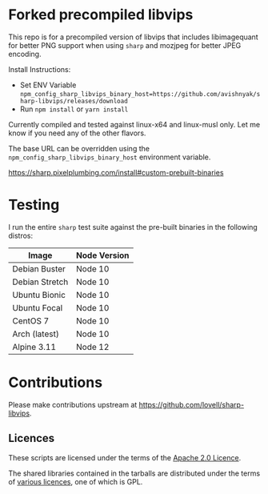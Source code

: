 # Forked precompiled libvips

This repo is for a precompiled version of libvips that includes libimagequant for better PNG support
when using `sharp` and mozjpeg for better JPEG encoding.

Install Instructions:
* Set ENV Variable `npm_config_sharp_libvips_binary_host=https://github.com/avishnyak/sharp-libvips/releases/download`
* Run `npm install` or `yarn install`

Currently compiled and tested against linux-x64 and linux-musl only.  Let me know if you need any of the other flavors.

The base URL can be overridden using the
`npm_config_sharp_libvips_binary_host` environment variable.

https://sharp.pixelplumbing.com/install#custom-prebuilt-binaries

# Testing

I run the entire `sharp` test suite against the pre-built binaries in the following distros:

|Image|Node Version|
|--|--|
|Debian Buster|Node 10|
|Debian Stretch|Node 10|
|Ubuntu Bionic|Node 10|
|Ubuntu Focal|Node 10|
|CentOS 7|Node 10|
|Arch (latest)|Node 10|
|Alpine 3.11|Node 12|

# Contributions

Please make contributions upstream at https://github.com/lovell/sharp-libvips.

## Licences

These scripts are licensed under the terms of the [Apache 2.0 Licence](LICENSE).

The shared libraries contained in the tarballs are distributed under
the terms of [various licences](THIRD-PARTY-NOTICES.md), one of which is GPL.
